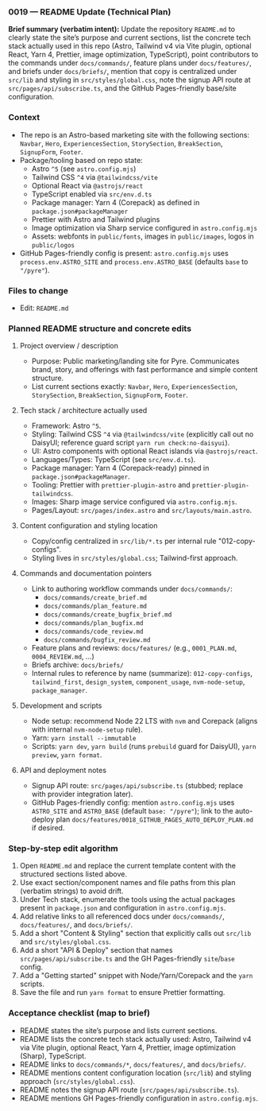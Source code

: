 ### 0019 — README Update (Technical Plan)

**Brief summary (verbatim intent):** Update the repository `README.md` to clearly state the site’s purpose and current sections, list the concrete tech stack actually used in this repo (Astro, Tailwind v4 via Vite plugin, optional React, Yarn 4, Prettier, image optimization, TypeScript), point contributors to the commands under `docs/commands/`, feature plans under `docs/features/`, and briefs under `docs/briefs/`, mention that copy is centralized under `src/lib` and styling in `src/styles/global.css`, note the signup API route at `src/pages/api/subscribe.ts`, and the GitHub Pages-friendly base/site configuration.

### Context
- The repo is an Astro-based marketing site with the following sections: `Navbar`, `Hero`, `ExperiencesSection`, `StorySection`, `BreakSection`, `SignupForm`, `Footer`.
- Package/tooling based on repo state:
  - Astro `^5` (see `astro.config.mjs`)
  - Tailwind CSS `^4` via `@tailwindcss/vite`
  - Optional React via `@astrojs/react`
  - TypeScript enabled via `src/env.d.ts`
  - Package manager: Yarn 4 (Corepack) as defined in `package.json#packageManager`
  - Prettier with Astro and Tailwind plugins
  - Image optimization via Sharp service configured in `astro.config.mjs`
  - Assets: webfonts in `public/fonts`, images in `public/images`, logos in `public/logos`
- GitHub Pages-friendly config is present: `astro.config.mjs` uses `process.env.ASTRO_SITE` and `process.env.ASTRO_BASE` (defaults `base` to `"/pyre"`).

### Files to change
- Edit: `README.md`

### Planned README structure and concrete edits
1) Project overview / description
   - Purpose: Public marketing/landing site for Pyre. Communicates brand, story, and offerings with fast performance and simple content structure.
   - List current sections exactly: `Navbar`, `Hero`, `ExperiencesSection`, `StorySection`, `BreakSection`, `SignupForm`, `Footer`.

2) Tech stack / architecture actually used
   - Framework: Astro `^5`.
   - Styling: Tailwind CSS `^4` via `@tailwindcss/vite` (explicitly call out no DaisyUI; reference guard script `yarn run check:no-daisyui`).
   - UI: Astro components with optional React islands via `@astrojs/react`.
   - Languages/Types: TypeScript (see `src/env.d.ts`).
   - Package manager: Yarn 4 (Corepack-ready) pinned in `package.json#packageManager`.
   - Tooling: Prettier with `prettier-plugin-astro` and `prettier-plugin-tailwindcss`.
   - Images: Sharp image service configured via `astro.config.mjs`.
   - Pages/Layout: `src/pages/index.astro` and `src/layouts/main.astro`.

3) Content configuration and styling location
   - Copy/config centralized in `src/lib/*.ts` per internal rule "012-copy-configs".
   - Styling lives in `src/styles/global.css`; Tailwind-first approach.

4) Commands and documentation pointers
   - Link to authoring workflow commands under `docs/commands/`:
     - `docs/commands/create_brief.md`
     - `docs/commands/plan_feature.md`
     - `docs/commands/create_bugfix_brief.md`
     - `docs/commands/plan_bugfix.md`
     - `docs/commands/code_review.md`
     - `docs/commands/bugfix_review.md`
   - Feature plans and reviews: `docs/features/` (e.g., `0001_PLAN.md`, `0004_REVIEW.md`, ...)
   - Briefs archive: `docs/briefs/`
   - Internal rules to reference by name (summarize): `012-copy-configs`, `tailwind_first`, `design_system`, `component_usage`, `nvm-node-setup`, `package_manager`.

5) Development and scripts
   - Node setup: recommend Node 22 LTS with `nvm` and Corepack (aligns with internal `nvm-node-setup` rule).
   - Yarn: `yarn install --immutable`
   - Scripts: `yarn dev`, `yarn build` (runs `prebuild` guard for DaisyUI), `yarn preview`, `yarn format`.

6) API and deployment notes
   - Signup API route: `src/pages/api/subscribe.ts` (stubbed; replace with provider integration later).
   - GitHub Pages-friendly config: mention `astro.config.mjs` uses `ASTRO_SITE` and `ASTRO_BASE` (default `base: "/pyre"`); link to the auto-deploy plan `docs/features/0018_GITHUB_PAGES_AUTO_DEPLOY_PLAN.md` if desired.

### Step-by-step edit algorithm
1. Open `README.md` and replace the current template content with the structured sections listed above.
2. Use exact section/component names and file paths from this plan (verbatim strings) to avoid drift.
3. Under Tech stack, enumerate the tools using the actual packages present in `package.json` and configuration in `astro.config.mjs`.
4. Add relative links to all referenced docs under `docs/commands/`, `docs/features/`, and `docs/briefs/`.
5. Add a short "Content & Styling" section that explicitly calls out `src/lib` and `src/styles/global.css`.
6. Add a short "API & Deploy" section that names `src/pages/api/subscribe.ts` and the GH Pages-friendly `site`/`base` config.
7. Add a "Getting started" snippet with Node/Yarn/Corepack and the `yarn` scripts.
8. Save the file and run `yarn format` to ensure Prettier formatting.

### Acceptance checklist (map to brief)
- README states the site’s purpose and lists current sections.
- README lists the concrete tech stack actually used: Astro, Tailwind v4 via Vite plugin, optional React, Yarn 4, Prettier, image optimization (Sharp), TypeScript.
- README links to `docs/commands/*`, `docs/features/`, and `docs/briefs/`.
- README mentions content configuration location (`src/lib`) and styling approach (`src/styles/global.css`).
- README notes the signup API route (`src/pages/api/subscribe.ts`).
- README mentions GH Pages-friendly configuration in `astro.config.mjs`.



